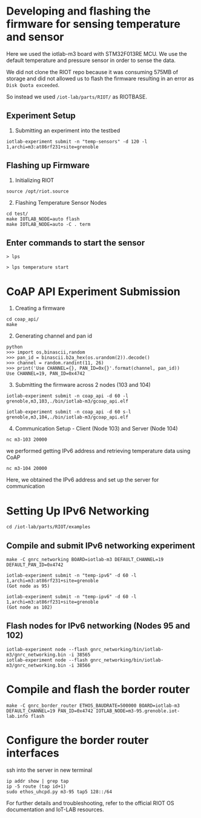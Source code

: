 # Developing and flashing the firmware for sensing temperature and sensor

Here we used the iotlab-m3 board with STM32F013RE MCU. We use the default temperature and pressure sensor in order to sense the data.

We did not clone the RIOT repo because it was consuming 575MB of storage and did not allowed us to flash the firmware resulting in an error as `Disk Quota exceeded`.

So instead we used `/iot-lab/parts/RIOT/` as RIOTBASE.


## Experiment Setup
1. Submitting an experiment into the testbed 

``````
iotlab-experiment submit -n "temp-sensors" -d 120 -l 1,archi=m3:at86rf231+site=grenoble
``````

## Flashing up Firmware

1. Initializing RIOT
``````
source /opt/riot.source
``````
2. Flashing Temperature Sensor Nodes
``````
cd test/
make IOTLAB_NODE=auto flash
make IOTLAB_NODE=auto -C . term
``````
## Enter commands to start the sensor
``````
> lps
  
> lps temperature start
``````

# CoAP API Experiment Submission
1. Creating a firmware
```
cd coap_api/
make
```

2. Generating channel and pan id
```
python
>>> import os,binascii,random
>>> pan_id = binascii.b2a_hex(os.urandom(2)).decode()
>>> channel = random.randint(11, 26)
>>> print('Use CHANNEL={}, PAN_ID=0x{}'.format(channel, pan_id))
Use CHANNEL=19, PAN_ID=0x4742
```

3. Submitting the firmware across 2 nodes (103 and 104)
``````
iotlab-experiment submit -n coap_api -d 60 -l grenoble,m3,103,./bin/iotlab-m3/gcoap_api.elf

iotlab-experiment submit -n coap_api -d 60 s-l grenoble,m3,104,./bin/iotlab-m3/gcoap_api.elf
``````

4. Communication Setup - Client (Node 103) and Server (Node 104)

```````
nc m3-103 20000
```````
 we performed getting IPv6 address and retrieving temperature data using CoAP

``````
nc m3-104 20000
``````
Here, we obtained the IPv6 address and set up the server for communication


# Setting Up IPv6 Networking

``````
cd /iot-lab/parts/RIOT/examples
``````
## Compile and submit IPv6 networking experiment
``````
make -C gnrc_networking BOARD=iotlab-m3 DEFAULT_CHANNEL=19 DEFAULT_PAN_ID=0x4742

iotlab-experiment submit -n "temp-ipv6" -d 60 -l 1,archi=m3:at86rf231+site=grenoble
(Got node as 95)

iotlab-experiment submit -n "temp-ipv6" -d 60 -l 1,archi=m3:at86rf231+site=grenoble
(Got node as 102)
``````
## Flash nodes for IPv6 networking (Nodes 95 and 102)
``````
iotlab-experiment node --flash gnrc_networking/bin/iotlab-m3/gnrc_networking.bin -i 38565
iotlab-experiment node --flash gnrc_networking/bin/iotlab-m3/gnrc_networking.bin -i 38566
``````


# Compile and flash the border router
``````
make -C gnrc_border_router ETHOS_BAUDRATE=500000 BOARD=iotlab-m3 DEFAULT_CHANNEL=19 PAN_ID=0x4742 IOTLAB_NODE=m3-95.grenoble.iot-lab.info flash
``````

# Configure the border router interfaces
ssh into the server in new terminal
``````
ip addr show | grep tap
ip -5 route (tap id+1)
sudo ethos_uhcpd.py m3-95 tap5 128::/64
``````


For further details and troubleshooting, refer to the official RIOT OS documentation and IoT-LAB resources.
